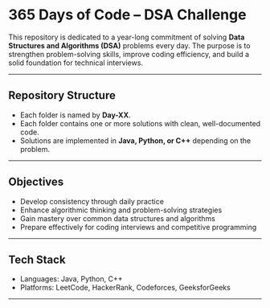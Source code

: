 
# 365 Days of Code – DSA Challenge

This repository is dedicated to a year-long commitment of solving **Data Structures and Algorithms (DSA)** problems every day. The purpose is to strengthen problem-solving skills, improve coding efficiency, and build a solid foundation for technical interviews.

---

## Repository Structure

* Each folder is named by **Day-XX**.
* Each folder contains one or more solutions with clean, well-documented code.
* Solutions are implemented in **Java, Python, or C++** depending on the problem.

---

## Objectives

* Develop consistency through daily practice
* Enhance algorithmic thinking and problem-solving strategies
* Gain mastery over common data structures and algorithms
* Prepare effectively for coding interviews and competitive programming

---

## Tech Stack

* Languages: Java, Python, C++
* Platforms: LeetCode, HackerRank, Codeforces, GeeksforGeeks

---



